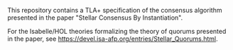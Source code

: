 This repository contains a TLA+ specification of the consensus algorithm presented in the paper "Stellar Consensus By Instantiation".

For the Isabelle/HOL theories formalizing the theory of quorums presented in the paper, see <https://devel.isa-afp.org/entries/Stellar_Quorums.html>.
